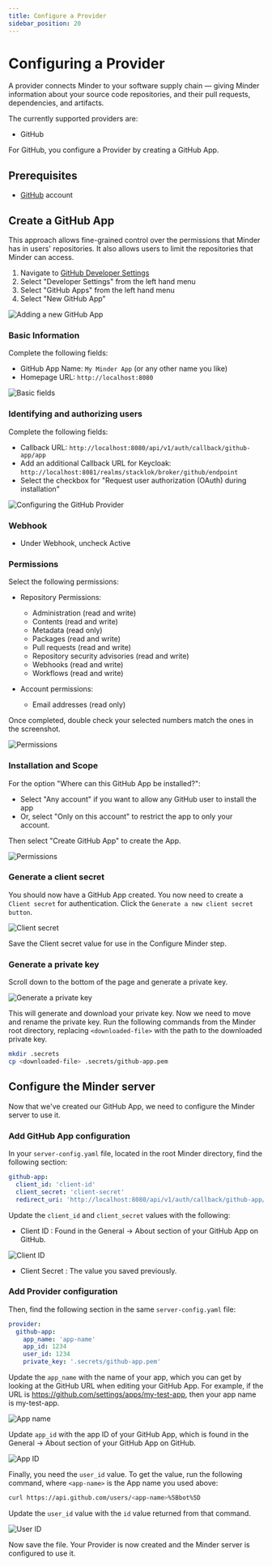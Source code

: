 ```yaml
---
title: Configure a Provider
sidebar_position: 20
---
```


# Configuring a Provider

A provider connects Minder to your software supply chain — giving Minder
information about your source code repositories, and their pull requests,
dependencies, and artifacts.

The currently supported providers are:

- GitHub

For GitHub, you configure a Provider by creating a GitHub App.

## Prerequisites

- [GitHub](https://github.com) account

## Create a GitHub App

This approach allows fine-grained control over the permissions that Minder has
in users' repositories. It also allows users to limit the repositories that
Minder can access.

1. Navigate to [GitHub Developer Settings](https://github.com/settings/profile)
1. Select "Developer Settings" from the left hand menu
1. Select "GitHub Apps" from the left hand menu
1. Select "New GitHub App"

![Adding a new GitHub App](./images/new-github-app.png)

### Basic Information

Complete the following fields:

- GitHub App Name: `My Minder App` (or any other name you like)
- Homepage URL: `http://localhost:8080`

![Basic fields](./images/provider-basic.png)

### Identifying and authorizing users

Complete the following fields:

- Callback URL: `http://localhost:8080/api/v1/auth/callback/github-app/app`
- Add an additional Callback URL for Keycloak:
  `http://localhost:8081/realms/stacklok/broker/github/endpoint`
- Select the checkbox for "Request user authorization (OAuth) during
  installation"

![Configuring the GitHub Provider](./images/provider-ident-and-auth.png)

### Webhook

- Under Webhook, uncheck Active

### Permissions

Select the following permissions:

- Repository Permissions:

  - Administration (read and write)
  - Contents (read and write)
  - Metadata (read only)
  - Packages (read and write)
  - Pull requests (read and write)
  - Repository security advisories (read and write)
  - Webhooks (read and write)
  - Workflows (read and write)

- Account permissions:
  - Email addresses (read only)

Once completed, double check your selected numbers match the ones in the
screenshot.

![Permissions](./images/provider-permissions.png)

### Installation and Scope

For the option "Where can this GitHub App be installed?":

- Select "Any account" if you want to allow any GitHub user to install the app
- Or, select "Only on this account" to restrict the app to only your account.

Then select "Create GitHub App" to create the App.

![Permissions](./images/provider-create.png)

### Generate a client secret

You should now have a GitHub App created. You now need to create a
`Client secret` for authentication. Click the
`Generate a new client secret button`.

![Client secret](./images/provider-client-secret-created.png)

Save the Client secret value for use in the Configure Minder step.

### Generate a private key

Scroll down to the bottom of the page and generate a private key.

![Generate a private key](./images/provider-generate-private.png)

This will generate and download your private key. Now we need to move and rename
the private key. Run the following commands from the Minder root directory,
replacing `<downloaded-file>` with the path to the downloaded private key.

```bash
mkdir .secrets
cp <downloaded-file> .secrets/github-app.pem
```

## Configure the Minder server

Now that we've created our GitHub App, we need to configure the Minder server to
use it.

### Add GitHub App configuration

In your `server-config.yaml` file, located in the root Minder directory, find
the following section:

```yaml
github-app:
  client_id: 'client-id'
  client_secret: 'client-secret'
  redirect_uri: 'http://localhost:8080/api/v1/auth/callback/github-app/app' # This needs to match the registered callback URL in the GitHub App
```

Update the `client_id` and `client_secret` values with the following:

- Client ID : Found in the General -> About section of your GitHub App on
  GitHub.

![Client ID](./images/provider-client-id.png)

- Client Secret : The value you saved previously.

### Add Provider configuration

Then, find the following section in the same `server-config.yaml` file:

```yaml
provider:
  github-app:
    app_name: 'app-name'
    app_id: 1234
    user_id: 1234
    private_key: '.secrets/github-app.pem'
```

Update the `app_name` with the name of your app, which you can get by looking at
the GitHub URL when editing your GitHub App. For example, if the URL is
https://github.com/settings/apps/my-test-app, then your app name is my-test-app.

![App name](./images/provider-app-name.png)

Update `app_id` with the app ID of your GitHub App, which is found in the
General -> About section of your GitHub App on GitHub.

![App ID](./images/provider-app-id.png)

Finally, you need the `user_id` value. To get the value, run the following
command, where `<app-name>` is the App name you used above:

```bash
curl https://api.github.com/users/<app-name>%5Bbot%5D
```

Update the `user_id` value with the `id` value returned from that command.

![User ID](./images/provider-user-id.png)

Now save the file. Your Provider is now created and the Minder server is
configured to use it.
